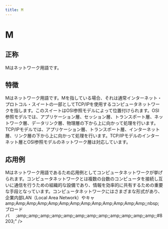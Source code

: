 ```yaml
---
title: M
---
```


# M
## 正称
Mはネットワーク用語です。

## 特徴
Mはネットワーク用語です。Mを指している場合、それは通常インターネット・プロトコル・スイートの一部としてTCP/IPを使用するコンピュータネットワークを指します。このスイートはOSI参照モデルによって位置付けられます。OSI参照モデルでは、アプリケーション層、セッション層、トランスポート層、ネットワーク層、データリンク層、物理層の下から上に向かって処理を行います。TCP/IPモデルでは、アプリケーション層、トランスポート層、インターネット層、リンク層の下から上に向かって処理を行います。TCP/IPモデルのインターネット層とOSI参照モデルのネットワーク層は対応しています。

## 応用例
Mはネットワーク用語であるため応用例としてコンピュータネットワークが挙げられます。コンピュータネットワークとは複数の台数のコンピュータを接続し互いに通信を行うための組織的な設備であり、情報を効率的に共有するための重要な手段となっています。コンピュータネットワークにはさまざまな形式があり、企業内部LAN（Local Area Network）やキャamp;Amp;Amp;Amp;Amp;Amp;Amp;Amp;Amp;Amp;Amp;Amp;Amp;;nbsp;ブロードバ&nbsp;&nbsp;&nbsp;&nbsp;&nbsp;;amp;;amp;;amp;;amp;;amp;;amp;;amp;;amp;;amp;;amp;;amp;;amp;;#8203;&#8203;" /></a></p>